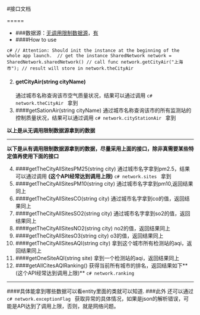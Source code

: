 #接口文档

=====


* ###数据源：[无调用限制数据源](http://api.air.hzexe.com/Help/)，[有](http://www.pm25.in/api_doc)
*  ####How to use
 
 ``c#
 // Attention: Should init the instance at the beginning of the whole app launch. 
 // get the instance
 SharedNetwork network = SharedNetwork.sharedNetwork()
 // call func
 network.getCityAir("上海市");
 // result will store in
 network.theCityAir
 ``

2. #### getCityAir(string cityName) 
   通过城市名称查询该市空气质量状况，结果可以通过调用 
   ``c#
   network.theCityAir
   ``
   拿到
3. ####getSationAir(string cityName)
   通过城市名称查询该市的所有监测站的控制质量状况，结果可以通过调用 
   ``c#
   network.cityStationAir
   ``
   拿到

**以上是从无调用限制数据源拿到的数据**

------
**以下是从有调用限制数据源拿到的数据，尽量采用上面的接口，除非真需要某些特定值再使用下面的接口**

4. ####getTheCityAllSitesPM25(string city)
   通过城市名字拿到pm2.5，结果可以通过调用  **(这个API经常达到调用上限)**
   ``c#
   network.sites
   ``
   拿到
5. ####getTheCityAllSitesPM10(string city)
   通过城市名字拿到pm10,返回结果同上
6. ####getTheCityAllSitesCO(string city)
   通过城市名字拿到co的值，返回结果同上
7. ####getTheCityAllSitesSO2(string city)
   通过城市名字拿到so2的值，返回结果同上
8. ####getTheCityAllSitesNO2(string city)
   no2的值，返回结果同上
9. ####getTheCityAllSitesO3(string city)
   o3的值，返回结果同上
10. ####getTheCityAllSitesAQI(string city)
	拿到这个城市所有检测站的aqi，返回结果同上
11. ####getOneSiteAQI(string site)
   拿到一个检测站的aqi，返回结果同上
12. ####getAllCitesAQIRanking()
   获得当前所有城市的排名，返回结果如下**(这个API经常达到调用上限)**
        ``c#
   network.ranking
   ``
   
----

####具体能拿到哪些数据可以看entity里面的类就可以知道.
###此外
还可以通过
   ``c#
   network.exceptionFlag
   ``
获取异常的具体情况，如果是json的解析错误，可能是API达到了调用上限，否则，就是网络问题。

